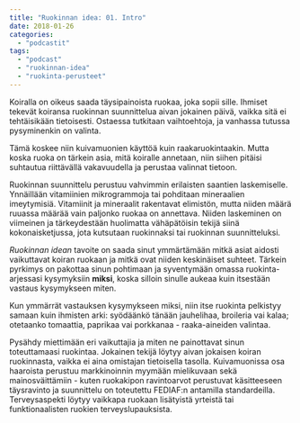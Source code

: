 ```yaml
---
title: "Ruokinnan idea: 01. Intro"
date: 2018-01-26
categories: 
  - "podcastit"
tags: 
  - "podcast"
  - "ruokinnan-idea"
  - "ruokinta-perusteet"
---
```


Koiralla on oikeus saada täysipainoista ruokaa, joka sopii sille. Ihmiset tekevät koiransa ruokinnan suunnittelua aivan jokainen päivä, vaikka sitä ei tehtäisikään tietoisesti. Ostaessa tutkitaan vaihtoehtoja, ja vanhassa tutussa pysyminenkin on valinta.

<!--more-->

Tämä koskee niin kuivamuonien käyttöä kuin raakaruokintaakin. Mutta koska ruoka on tärkein asia, mitä koiralle annetaan, niin siihen pitäisi suhtautua riittävällä vakavuudella ja perustaa valinnat tietoon.

Ruokinnan suunnittelu perustuu vahvimmin erilaisten saantien laskemiselle. Ynnäillään vitamiinien mikrogrammoja tai pohditaan mineraalien imeytymisiä. Vitamiinit ja mineraalit rakentavat elimistön, mutta niiden määrä ruuassa määrää vain paljonko ruokaa on annettava. Niiden laskeminen on viimeinen ja tärkeydestään huolimatta vähäpätöisin tekijä siinä kokonaisketjussa, jota kutsutaan ruokinnaksi tai ruokinnan suunnitteluksi.

_Ruokinnan idean_ tavoite on saada sinut ymmärtämään mitkä asiat aidosti vaikuttavat koiran ruokaan ja mitkä ovat niiden keskinäiset suhteet. Tärkein pyrkimys on pakottaa sinun pohtimaan ja syventymään omassa ruokinta-arjessasi kysymyksiin **miksi**, koska silloin sinulle aukeaa kuin itsestään vastaus kysymykseen miten.

Kun ymmärrät vastauksen kysymykseen miksi, niin itse ruokinta pelkistyy samaan kuin ihmisten arki: syödäänkö tänään jauhelihaa, broileria vai kalaa; otetaanko tomaattia, paprikaa vai porkkanaa - raaka-aineiden valintaa.

Pysähdy miettimään eri vaikuttajia ja miten ne painottavat sinun toteuttamaasi ruokintaa. Jokainen tekijä löytyy aivan jokaisen koiran ruokinnasta, vaikka ei aina omistajan tietoisella tasolla. Kuivamuonissa osa haaroista perustuu markkinoinnin myymään mielikuvaan sekä mainosväittämiin - kuten ruokakipon ravintoarvot perustuvat käsitteeseen täysravinto ja suunnittelu on toteutettu FEDIAF:n antamilla standardeilla. Terveysaspekti löytyy vaikkapa ruokaan lisätyistä yrteistä tai funktionaalisten ruokien terveyslupauksista.
